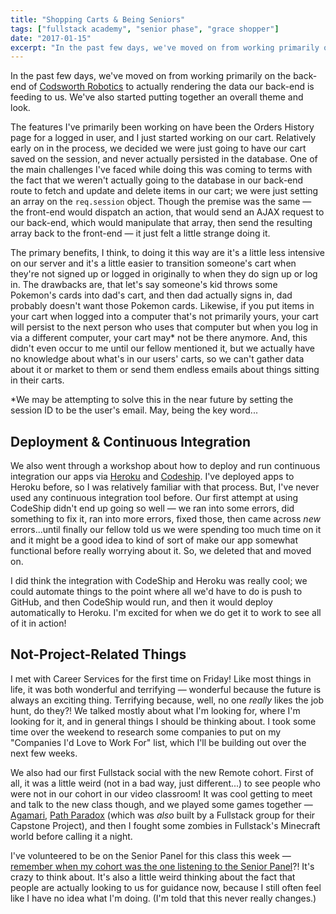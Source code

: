 ```yaml
---
title: "Shopping Carts & Being Seniors"
tags: ["fullstack academy", "senior phase", "grace shopper"]
date: "2017-01-15"
excerpt: "In the past few days, we've moved on from working primarily on the back-end of Codsworth Robotics to actually rendering the data our back-end is feeding to us. We've also started putting together an overall theme and look."
---
```


In the past few days, we've moved on from working primarily on the back-end of [Codsworth Robotics](/blog/2017-01-12-what-ive-been-up-to-for-4-weeks/) to actually rendering the data our back-end is feeding to us. We've also started putting together an overall theme and look.

The features I've primarily been working on have been the Orders History page for a logged in user, and I just started working on our cart. Relatively early on in the process, we decided we were just going to have our cart saved on the session, and never actually persisted in the database. One of the main challenges I've faced while doing this was coming to terms with the fact that we weren't actually going to the database in our back-end route to fetch and update and delete items in our cart; we were just setting an array on the `req.session` object. Though the premise was the same — the front-end would dispatch an action, that would send an AJAX request to our back-end, which would manipulate that array, then send the resulting array back to the front-end — it just felt a little strange doing it.

The primary benefits, I think, to doing it this way are it's a little less intensive on our server and it's a little easier to transition someone's cart when they're not signed up or logged in originally to when they do sign up or log in. The drawbacks are, that let's say someone's kid throws some Pokemon's cards into dad's cart, and then dad actually signs in, dad probably doesn't want those Pokemon cards. Likewise, if you put items in your cart when logged into a computer that's not primarily yours, your cart will persist to the next person who uses that computer but when you log in via a different computer, your cart may* not be there anymore. And, this didn't even occur to me until our fellow mentioned it, but we actually have no knowledge about what's in our users' carts, so we can't gather data about it or market to them or send them endless emails about things sitting in their carts.

*We may be attempting to solve this in the near future by setting the session ID to be the user's email. May, being the key word...

## Deployment & Continuous Integration

We also went through a workshop about how to deploy and run continuous integration our apps via [Heroku](https://www.heroku.com/) and [Codeship](http://codeship.com/). I've deployed apps to Heroku before, so I was relatively familiar with that process. But, I've never used any continuous integration tool before. Our first attempt at using CodeShip didn't end up going so well — we ran into some errors, did something to fix it, ran into more errors, fixed those, then came across *new* errors...until finally our fellow told us we were spending too much time on it and it might be a good idea to kind of sort of make our app somewhat functional before really worrying about it. So, we deleted that and moved on.

I did think the integration with CodeShip and Heroku was really cool; we could automate things to the point where all we'd have to do is push to GitHub, and then CodeShip would run, and then it would deploy automatically to Heroku. I'm excited for when we do get it to work to see all of it in action!

## Not-Project-Related Things

I met with Career Services for the first time on Friday! Like most things in life, it was both wonderful and terrifying — wonderful because the future is always an exciting thing. Terrifying because, well, no one *really* likes the job hunt, do they?! We talked mostly about what I'm looking for, where I'm looking for it, and in general things I should be thinking about. I took some time over the weekend to research some companies to put on my "Companies I'd Love to Work For" list, which I'll be building out over the next few weeks.

We also had our first Fullstack social with the new Remote cohort. First of all, it was a little weird (not in a bad way, just different...) to see people who were not in our cohort in our video classroom! It was cool getting to meet and talk to the new class though, and we played some games together — [Agamari](/blog/2016-12-11-redux-authentication-and-social-activities/), [Path Paradox](https://pathparadox.com/) (which was *also* built by a Fullstack group for their Capstone Project), and then I fought some zombies in Fullstack's Minecraft world before calling it a night.

I've volunteered to be on the Senior Panel for this class this week — [remember when my cohort was the one listening to the Senior Panel](/blog/2016-11-08-node-shell-expressjs-and-senior-panel/)?! It's crazy to think about. It's also a little weird thinking about the fact that people are actually looking to us for guidance now, because I still often feel like I have no idea what I'm doing. (I'm told that this never really changes.)
